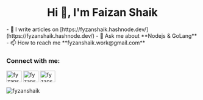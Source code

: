 <h1 align="center">Hi 👋, I'm Faizan Shaik</h1>
- 📝 I write articles on [https://fyzanshaik.hashnode.dev/](https://fyzanshaik.hashnode.dev/)
- 💬 Ask me about **Nodejs & GoLang**
- 📫 How to reach me **fyzanshaik.work@gmail.com**


<h3 align="left">Connect with me:</h3>
<p align="left">
<a href="https://twitter.com/fyzanshaik" target="blank"><img align="center" src="https://raw.githubusercontent.com/rahuldkjain/github-profile-readme-generator/master/src/images/icons/Social/twitter.svg" alt="fyzanshaik" height="30" width="40" /></a>
<a href="https://instagram.com/fyzanshaik" target="blank"><img align="center" src="https://raw.githubusercontent.com/rahuldkjain/github-profile-readme-generator/master/src/images/icons/Social/instagram.svg" alt="fyzanshaik" height="30" width="40" /></a>
<a href="https://www.leetcode.com/fyzanshaik" target="blank"><img align="center" src="https://raw.githubusercontent.com/rahuldkjain/github-profile-readme-generator/master/src/images/icons/Social/leet-code.svg" alt="fyzanshaik" height="30" width="40" /></a>
</p>
<p><img align="left" src="https://github-readme-stats.vercel.app/api/top-langs?username=fyzanshaik&show_icons=true&locale=en&layout=compact" alt="fyzanshaik" /></p>
